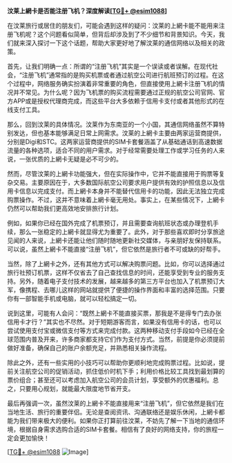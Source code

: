**汶莱上網卡是否能注册飞机？深度解读[[TG💪+ @esim1088](https://t.me/s/esim1088)]**

在汶莱旅行或居住的朋友们，可能会遇到这样的疑问：汶莱的上網卡能不能用来注册飞机呢？这个问题看似简单，但背后却涉及到了不少细节和背景知识。今天，我们就来深入探讨一下这个话题，帮助大家更好地了解汶莱的通信网络以及相关的政策。

首先，让我们明确一点：所谓的“注册飞机”其实是一个误读或者误解。在现代社会，“注册飞机”通常指的是购买机票或者通过航空公司进行航班预订的过程。在这个过程中，网络服务确实扮演着非常重要的角色，但直接使用上網卡注册飞机的情况并不常见。为什么呢？因为飞机票的购买流程需要通过正规的航空公司官网、官方APP或是授权代理商完成，而这些平台大多依赖于信用卡支付或者其他形式的在线支付工具。

那么，回到汶莱的具体情况。汶莱作为东南亚的一个小国，其通信网络虽然不算特别发达，但也基本能够满足日常上网需求。汶莱的上網卡主要由两家运营商提供，分别是Digi和STC。这两家运营商提供的SIM卡套餐涵盖了从基础通话到高速数据流量的各种选项，适合不同的用户需求。对于经常需要处理工作或学习任务的人来说，一张优质的上網卡无疑是必不可少的。

然而，尽管汶莱的上網卡功能强大，但在实际操作中，它并不能直接用于购票等复杂交易。主要原因在于，大多数国际航空公司要求用户提供有效的护照信息以及信用卡信息以完成支付。而上網卡本身并不能替代信用卡的功能，因此无法独立完成购票操作。不过，这并不意味着上網卡毫无用处。事实上，在某些情况下，上網卡仍然可以帮助我们更高效地安排旅行计划。

例如，如果你已经在国外完成了机票预订，并且需要查询航班状态或办理登机手续，那么一张稳定的上網卡就显得尤为重要了。此外，对于那些喜欢即时分享旅途见闻的人来说，上網卡还能让他们随时随地更新社交媒体，与亲朋好友保持联系。可以说，虽然上網卡不能直接“注册飞机”，但它依然是旅行者不可或缺的好帮手。

当然，除了上網卡之外，还有其他方式可以解决购票问题。比如，你可以选择通过旅行社预订机票，这样不仅省去了自己查找信息的时间，还能享受到专业的服务支持。另外，随着电子支付技术的发展，越来越多的第三方平台也加入了机票预订大军，像携程、去哪儿这样的网站就提供了便捷的操作界面和丰富的选择范围。只要你有一部智能手机或电脑，就可以轻松搞定一切。

说到这里，可能有人会问：“既然上網卡不能直接买票，那我是不是得专门去办张信用卡才行？”其实也不尽然。对于短期游客而言，如果没有信用卡的话，也可以尝试使用支付宝或微信支付等方式来完成付款。这两种移动支付手段如今已经在全球范围内普及开来，许多商家都支持它们作为支付方式。当然，前提是你必须提前做好准备，确保自己的账户余额充足，并熟悉相关操作流程。

除此之外，还有一些实用的小技巧可以帮助你更顺利地完成购票过程。比如说，提前关注航空公司的促销活动，抓住低价时机下手；利用价格比较工具找到最划算的票价组合；甚至还可以考虑加入航空公司的会员计划，享受额外的优惠福利。总之，只要用心规划，就能最大限度地节省开支。

最后再强调一次，虽然汶莱的上網卡不能直接用来“注册飞机”，但它依然是我们在当地生活、旅行的重要伴侣。无论是查阅资讯、沟通联络还是娱乐休闲，上網卡都能为我们带来极大的便利。如果你正打算前往汶莱，不妨先了解一下当地的通信环境，根据自身需求选购合适的SIM卡套餐。相信有了良好的网络支持，你的旅程一定会更加愉快！

[[TG💪+ @esim1088](https://t.me/s/esim1088) ![Image](https://i.postimg.cc/4NQfJmqS/Snipaste-2025-05-13-00-14-12.png)]